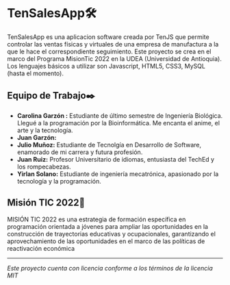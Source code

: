 # TenSalesApp🛠️
TenSalesApp es una aplicacion software creada por TenJS que permite controlar las ventas físicas y virtuales de una empresa de manufactura a la que le hace el correspondiente seguimiento. Este proyecto se crea en el marco del Programa MisionTic 2022 en la UDEA (Universidad de Antioquia). Los lenguajes básicos a utilizar son Javascript, HTML5, CSS3, MySQL (hasta el momento). 

## Equipo de Trabajo✒️

 - **Carolina Garzón :** Estudiante de último semestre de Ingeniería Biológica. Llegué a la programación por la Bioinformática. Me encanta el anime, el arte y la tecnología.  
 - **Juan Garzón:**
 - **Julio Muñoz:** Estudiante de Tecnolgía en Desarrollo de Software, enamorado de mi carrera y futura profesión. 
 - **Juan Ruiz:** Profesor Universitario de idiomas, entusiasta del TechEd y los rompecabezas.
 - **Yirlan Solano:** Estudiante de ingeniería mecatrónica, apasionado por la tecnología y la programación. 

## Misión TIC 2022🚀
MISIÓN TIC 2022 es una estrategia de formación específica en programación orientada a jóvenes para ampliar las oportunidades en la construcción de trayectorias educativas y ocupacionales, garantizando el aprovechamiento de las oportunidades en el marco de las políticas de reactivación económica

---
*Este proyecto cuenta con licencia conforme a los términos de la licencia MIT*
